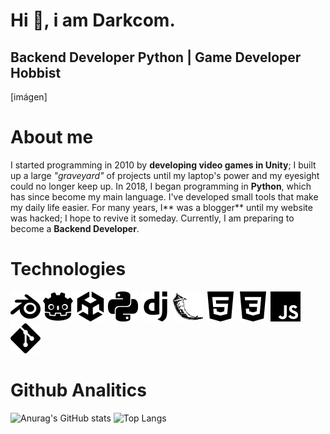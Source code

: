 # Hi 👋, i am Darkcom.
## Backend Developer Python | Game Developer Hobbist

[imágen]

# About me

I started programming in 2010 by **developing video games in Unity**; I built up a large *"graveyard"* of projects until my laptop's power and my eyesight could no longer keep up. In 2018, I began programming in **Python**, which has since become my main language. I've developed small tools that make my daily life easier. For many years, I** was a blogger** until my website was hacked; I hope to revive it someday. Currently, I am preparing to become a **Backend Developer**.

# Technologies

<div class=techs>
<img src="src/blender.svg" alt="Blender">
<img src="src/godotengine.svg" alt="Godot">
<img src="src/unity.svg" alt="Unity">
<img src="src/python.svg" alt="Python">
<img src="src/django.svg" alt="Django">
<img src="src/flask.svg" alt="Flask">
<img src="src/html5.svg" alt="HTML5">
<img src="src/css3.svg" alt="CSS3">
<img src="src/javascript.svg" alt="Javascript">
<img src="src/git.svg" alt="Git">

</div>

# Github Analitics

![Anurag's GitHub stats](https://github-readme-stats.vercel.app/api?username=Darkcom-Dev&show_icons=true&theme=transparent)
![Top Langs](https://github-readme-stats.vercel.app/api/top-langs/?username=Darkcom-Dev&layout=compact&theme=transparent)